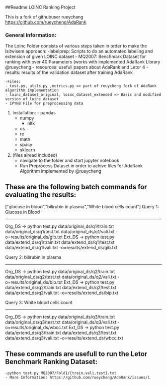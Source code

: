 
##Readme LOINC Ranking Project

This is a fork of githubuser rueychang https://github.com/rueycheng/AdaRank

### General Information: 
The Loinc Folder consists of various steps taken in order to make the lsitwisem approach:
	-labelprep: Scripts to do an automated labeling and extension of given LOINC dataset
	- MQ2007: Benchmark Dataset for ranking with over 40 Parameters (works with implemented AdaRank Library @rueycheng
	- resources: usefull papers about AdaRank and Letor 4 
	- results: results of the validation dataset after training AdaRank

	-Files:
	- test.py, utils.py ,metrics.py => part of reuycheng fork of AdaRank algorithm implementation
	- loinc_dataset_original, loinc_dataset_extended => Basic and modified version of loinc dataset
	- IPYNB File for preprocessing data

1. Installation: 
    	- pandas
	- numpy
    	- nltk 
	- os
	- re 
	- math 
	- spacy
	- sklearn
2. (files alread included) 
	- navigate to the folder and start jupyter notebook
	- Run Preprocess Dataset in order to achive files for AdaRank Algorithm implemented by @rueycheng


## These are the following batch commands for evaluating the results: 

["glucose in blood","bilirubin in plasma","White blood cells count"]
Query 1: Glucose in Blood 
_________________________________
Org_DS -> python test.py data/original_ds/q1/train.txt data/original_ds/q1/test.txt data/original_ds/q1/vali.txt -o=results/original_ds/gib.txt
Ext_DS -> python test.py data/extend_ds/q1/train.txt data/extend_ds/q1/test.txt data/extend_ds/q1/vali.txt -o=results/extend_ds/gib.txt

Query 2: bilirubin in plasma
_________________________________
Org_DS -> python test.py data/original_ds/q2/train.txt data/original_ds/q2/test.txt data/original_ds/q2/vali.txt -o=results/original_ds/bip.txt
Ext_DS -> python test.py data/extend_ds/q2/train.txt data/extend_ds/q2/test.txt data/extend_ds/q2/vali.txt -o=results/extend_ds/bip.txt

Query 3: White blood cells count 
_________________________________
Org_DS -> python test.py data/original_ds/q3/train.txt data/original_ds/q3/test.txt data/original_ds/q3/vali.txt -o=results/original_ds/wbcc.txt
Ext_DS -> python test.py data/extend_ds/q3/train.txt data/extend_ds/q3/test.txt data/extend_ds/q3/vali.txt -o=results/extend_ds/wbcc.txt


## These commands are usefull to run the Letor Benchmark Ranking Dataset:
	-python test.py MQ2007/Fold1/{train,vali,test}.txt
	- More Information: https://github.com/rueycheng/AdaRank/issues/1

